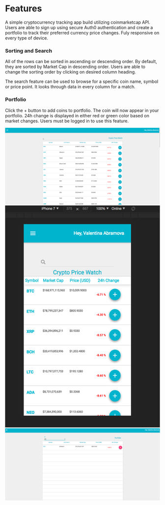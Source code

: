 # Features

A simple cryptocurrency tracking app build utilizing coinmarketcap API. Users are able to sign up using secure Auth0 authentication and create a portfolio to track their preferred currency price changes. Fuly responsive on every type of device.

### Sorting and Search

All of the rows can be sorted in ascending or descending order. By default, they are sorted by Market Cap in descending order. Users are able to change the sorting order by clicking on desired column heading.

The search feature can be used to browse for a specific coin name, symbol or price point. It looks through data in every column for a match.

### Portfolio

Click the + button to add coins to portfolio. The coin will now appear in your portfolio. 24h change is displayed in either red or green color based on market changes. Users must be logged in to use this feature.

<p align="center">
  <img src="/landing1.png"/>
   <img src="/mobile1.png"/>
    <img src="/portfolio.png"/>
  
</p>
